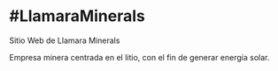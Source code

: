 <h1>#LlamaraMinerals</h1>
<p>Sitio Web de Llamara Minerals</p>

<p>Empresa minera centrada en el litio, con el fin de generar energía solar.</p>  
